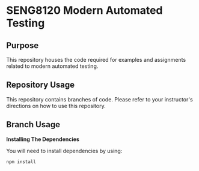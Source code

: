 # SENG8120 Modern Automated Testing

## Purpose

This repository houses the code required for examples and assignments related to modern automated testing.

## Repository Usage

This repository contains branches of code. Please refer to your instructor's directions on how to use this repository.

## Branch Usage

**Installing The Dependencies**

You will need to install dependencies by using:

```bash
npm install
